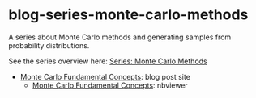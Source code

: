 # blog-series-monte-carlo-methods
A series about Monte Carlo methods and generating samples from probability distributions.

See the series overview here: [Series: Monte Carlo Methods](https://weisser-zwerg.dev/posts/series-monte-carlo-methods)

* [Monte Carlo Fundamental Concepts](https://weisser-zwerg.dev/posts/monte-carlo-fundamental-concepts/): blog post site
  * [Monte Carlo Fundamental Concepts](https://nbviewer.jupyter.org/github/cs224/blog-series-monte-carlo-methods/blob/main/0010-fundamental-concepts.ipynb?flush_cache=true): nbviewer
